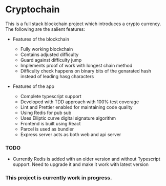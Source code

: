 # Cryptochain

This is a full stack blockchain project which introduces a crypto currency. The following are the salient features:

- Features of the blockchain
    - Fully working blockchain
    - Contains adjusted difficulty
    - Guard against difficulty jump
    - Implements proof of work with longest chain method
    - Difficulty check happens on binary bits of the genarated hash instead of leading hasg characters


- Features of the app
    - Complete typescript support
    - Developed with TDD approach with 100% test coverage
    - Lint and Prettier enabled for maintaining code quality
    - Using Redis for pub sub
    - Uses Elliptic curve digital signature algorithm
    - Frontend is built using React
    - Parcel is used as bundler
    - Express server acts as both web and api server

### TODO
- Currently Redis is added with an older version and without Typescript support. Need to upgrade it and make it work with latest version

### This project is currently work in progress.